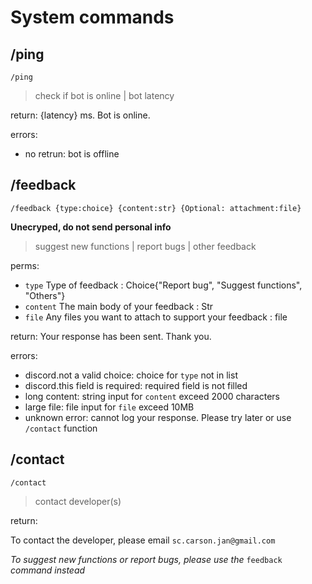 # System commands
## /ping
`/ping`
> check if bot is online | bot latency

return: {latency} ms. Bot is online.

errors:
- no retrun: bot is offline

## /feedback
`/feedback {type:choice} {content:str} {Optional: attachment:file}`

**Unecryped, do not send personal info**
> suggest new functions | report bugs | other feedback

perms:
- `type` Type of feedback : Choice{"Report bug", "Suggest functions", "Others"}
- `content` The main body of your feedback : Str
- `file` Any files you want to attach to support your feedback : file

return: Your response has been sent. Thank you.

errors:
- discord.not a valid choice: choice for `type` not in list
- discord.this field is required: required field is not filled
- long content: string input for `content` exceed 2000 characters
- large file: file input for `file` exceed 10MB
- unknown error: cannot log your response. Please try later or use `/contact` function


## /contact
`/contact`

> contact developer(s)

return: 

To contact the developer, please email `sc.carson.jan@gmail.com`

*To suggest new functions or report bugs, please use the* `feedback` *command instead*


